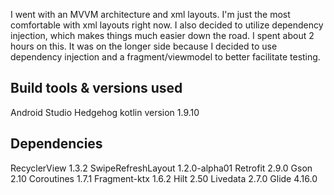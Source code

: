 I went with an MVVM architecture and xml layouts. I'm just the most comfortable with xml layouts right now.
I also decided to utilize dependency injection, which makes things much easier down the road.
I spent about 2 hours on this. It was on the longer side because I decided to use dependency injection and a fragment/viewmodel to better facilitate testing.

## Build tools & versions used
Android Studio Hedgehog
kotlin version 1.9.10

## Dependencies

RecyclerView 1.3.2
SwipeRefreshLayout 1.2.0-alpha01
Retrofit 2.9.0
Gson 2.10
Coroutines 1.7.1
Fragment-ktx 1.6.2
Hilt 2.50
Livedata 2.7.0
Glide 4.16.0
